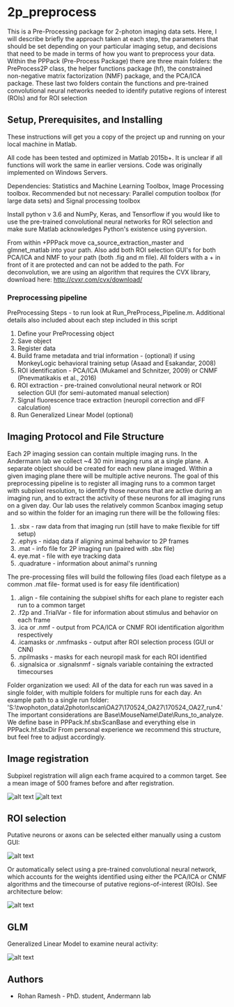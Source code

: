 # 2p_preprocess

This is a Pre-Processing package for 2-photon imaging data sets. Here, I will describe briefly the approach taken at each step, the parameters that should be set depending on your particular imaging setup, and decisions that need to be made in terms of how you want to preprocess your data. Within the PPPack (Pre-Process Package) there are three main folders: the PreProcess2P class, the helper functions package (hf), the constrained non-negative matrix factorization (NMF) package, and the PCA/ICA package. These last two folders contain the functions and pre-trained convolutional neural networks needed to identify putative regions of interest (ROIs) and for ROI selection


## Setup, Prerequisites, and Installing

These instructions will get you a copy of the project up and running on your local machine in Matlab.

All code has been tested and optimized in Matlab 2015b+. It is unclear if
all functions will work the same in earlier versions. Code was originally implemented on Windows Servers.

Dependencies: Statistics and Machine Learning Toolbox, Image Processing toolbox.
Recommended but not necessary: Parallel compution toolbox (for large data sets) and Signal processing toolbox 

Install python v 3.6 and NumPy, Keras, and Tensorflow if you would like to use the pre-trained convolutional neural networks for ROI selection and make sure Matlab acknowledges Python's existence using pyversion. 

From within +PPPack move ca_source_extraction_master and glmnet_matlab into your path. Also add both ROI selection GUI's for both PCA/ICA and NMF to your path (both .fig and m file). All folders with a + in front of it are protected and can not be added to the path. 
For deconvolution, we are using an algorithm that requires the CVX library, download here:  http://cvxr.com/cvx/download/

### Preprocessing pipeline

PreProcessing Steps - to run look at Run_PreProcess_Pipeline.m.
Additional details also included about each step included in this script
1. Define your PreProcessing object
2. Save object
3. Register data
4. Build frame metadata and trial information - (optional) if using MonkeyLogic behavioral training setup (Asaad and Esakandar, 2008)
5. ROI identification - PCA/ICA (Mukamel and Schnitzer, 2009) or CNMF (Pnevmatikakis et al., 2016)
6. ROI extraction - pre-trained convolutional neural network or ROI selection GUI (for semi-automated manual selection)
7. Signal fluorescence trace extraction (neuropil correction and dFF calculation)
8. Run Generalized Linear Model (optional)


## Imaging Protocol and File Structure

Each 2P imaging session can contain multiple imaging runs. In the Andermann lab we collect ~4 30 min imaging runs at a single plane. A separate object should be created for each new plane imaged. Within a given imaging plane there will be multiple active neurons. The goal of this preprocessing pipeline is to register all imaging runs to a common target with subpixel resolution, to identify those neurons that are active during an imaging run, and to extract the activity of these neurons for all imaging runs on a given day. Our lab uses the relatively common Scanbox imaging setup and so within the folder for an imaging run there will be the following files:
1. .sbx - raw data from that imaging run (still have to make flexible
          for tiff setup)
2. .ephys - nidaq data if aligning animal behavior to 2P frames
3. .mat - info file for 2P imaging run (paired with .sbx file)
4. eye.mat - file with eye tracking data
5. .quadrature - information about animal's running

The pre-processing files will build the following files (load each filetype as a common .mat file- format used is for easy file identification)
1. .align - file containing the subpixel shifts for each plane to 
            register each run to a common target
2. .f2p and .TrialVar - file for information about stimulus and behavior on each frame
3. .ica or .nmf - output from PCA/ICA or CNMF ROI identification algorithm respectively
4. .icamasks or .nmfmasks - output after ROI selection process (GUI or CNN)
5. .npilmasks - masks for each neuropil mask for each ROI identified
6. .signalsica or .signalsnmf - signals variable containing the extracted timecourses

Folder organization we used:
All of the data for each run was saved in a single folder, with multiple folders for multiple runs for each day.
An example path to a single run folder:
'S:\twophoton_data\2photon\scan\OA27\170524_OA27\170524_OA27_run4.' 
The important considerations are Base\MouseName\Date\Runs_to_analyze. We define base in PPPack.hf.sbxScanBase and everything else in PPPack.hf.sbxDir From personal experience we recommend this structure, but feel free to adjust accordingly.

## Image registration

Subpixel registration will align each frame acquired to a common target. See a mean image of 500 frames before and after registration.

![alt text](+PPPack/images/Unregistered.png)
![alt text](+PPPack/images/Registered.png)

## ROI selection

Putative neurons or axons can be selected either manually using a custom GUI:

![alt text](+PPPack/images/ROI_Selection_GUI.png)

Or automatically select using a pre-trained convolutional neural network, which accounts for the weights identified using either the PCA/ICA or CNMF algorithms and the timecourse of putative regions-of-interest (ROIs). See architecture below:

![alt text](+PPPack/images/CNN_CNMF_architecture.png)

## GLM

Generalized Linear Model to examine neural activity:

![alt text](+PPPack/images/GLM_mini@4x.png)


## Authors

* Rohan Ramesh - PhD. student, Andermann lab
